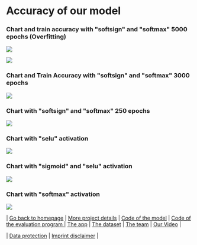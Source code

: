 # Accuracy of our model
### Chart and train accuracy with "softsign" and "softmax" 5000 epochs (Overfitting) 
![](https://raw.githubusercontent.com/MatheLi/Fall_Detection_App_AI/master/res/5000_epoches_ACC_Overfitted.png)

![](https://raw.githubusercontent.com/MatheLi/Fall_Detection_App_AI/master/res/5000_epoches_Graphen_Overfitted.png)

### Chart and Train Accuracy with "softsign" and "softmax" 3000 epochs 
![](https://raw.githubusercontent.com/MatheLi/Fall_Detection_App_AI/master/res/3000_epochs.png)

### Chart with "softsign" and "softmax" 250 epochs
![](https://raw.githubusercontent.com/MatheLi/Fall_Detection_App_AI/master/res/250_epochs.png)

### Chart with "selu" activation
![](https://raw.githubusercontent.com/MatheLi/Fall_Detection_App_AI/master/res/Diagramm_niedriger_Outputsize_selu.png)

### Chart with "sigmoid" and "selu" activation
![](https://raw.githubusercontent.com/MatheLi/Fall_Detection_App_AI/master/res/Diagramm_niedriger_Outputsize_sigmoid_relu.png)

### Chart with "softmax" activation
![](https://raw.githubusercontent.com/MatheLi/Fall_Detection_App_AI/master/res/Diagramm_niedriger_Outputsize_softmax.png)

| [Go back to homepage](https://matheli.github.io/Fall_Detection_App_AI/.) | [More project details](https://matheli.github.io/Fall_Detection_App_AI/posts/More%20details.html) | [Code of the model](https://matheli.github.io/Fall_Detection_App_AI/posts/First_model.html) | [Code of the evaluation program ](https://matheli.github.io/Fall_Detection_App_AI/posts/Second_model.html) | [The app](https://matheli.github.io/Fall_Detection_App_AI/posts/The_app_code.html) | [The dataset](https://matheli.github.io/Fall_Detection_App_AI/posts/The_dataset.html) | [The team](https://matheli.github.io/Fall_Detection_App_AI/posts/The_team/The_team.html) | [Our Video](https://matheli.github.io/Fall_Detection_App_AI/posts/The_Video.html) |

| [Data protection](https://matheli.github.io/Fall_Detection_App_AI/posts/Datenschutzerkl%C3%A4rung) | [Imprint disclaimer](https://matheli.github.io/Fall_Detection_App_AI/posts/Impressum_Haftungsauschluss) |
